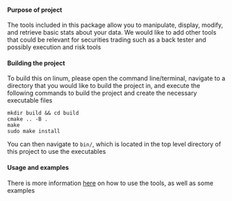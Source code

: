 
#### Purpose of project

The tools included in this package allow you to manipulate, display, modify, and retrieve basic
stats about your data. We would like to add other tools that could be relevant for securities trading such as a
back tester and possibly execution and risk tools

#### Building the project

To build this on linum, please open the command line/terminal, navigate to a directory that you would like to build the project in,
and execute the following commands to build the project and create the necessary executable files

```
mkdir build && cd build
cmake .. -B .
make
sudo make install
```

You can then navigate to `bin/`, which is located in the top level directory of this project to use the executables

#### Usage and examples

There is more information [here](usage.md) on how to use the tools, as well as some examples


